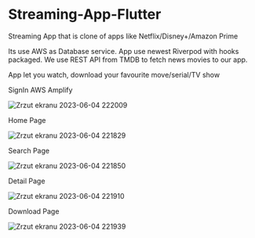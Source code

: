 # Streaming-App-Flutter
Streaming App that is clone of apps like Netflix/Disney+/Amazon Prime

Its use AWS as Database service.
App use newest Riverpod with hooks packaged.
We use REST API from TMDB to fetch news movies to our app.

App let you watch, download your favourite move/serial/TV show



SignIn AWS Amplify


![Zrzut ekranu 2023-06-04 222009](https://github.com/DwMichael/MenuListView/assets/79370938/dbfc1ca9-e82f-4d59-a05a-e04d673056bc)

Home Page



![Zrzut ekranu 2023-06-04 221829](https://github.com/DwMichael/MenuListView/assets/79370938/20f8a2e5-7576-4bbe-aae0-d7e965cc571f)

Search Page


![Zrzut ekranu 2023-06-04 221850](https://github.com/DwMichael/MenuListView/assets/79370938/b4f12814-8fd8-439c-87c2-23ce2cca281f)

Detail Page


![Zrzut ekranu 2023-06-04 221910](https://github.com/DwMichael/MenuListView/assets/79370938/259579dc-ef21-4eb4-91e5-03b814a1b5ca)

Download Page


![Zrzut ekranu 2023-06-04 221939](https://github.com/DwMichael/MenuListView/assets/79370938/4afdf693-180c-4601-95a9-ad8d601d387f)
